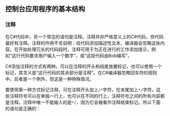 ## 控制台应用程序的基本结构

### 注释



在C#代码中，另一个常见的语句是注释。注释并非严格意义上的C#代码，但代码最好有注释。注释的作用不言自明：给代码添加描述性文本，编译器会忽略这些内容。在开始处理冗长的代码段时，注释可用于为正在进行的工作添加提示，例如“这行代码要求用户输入一个数字”，或“这段代码由Bob编写”。





C#添加注释的方式有两种。可以在注释的开头和结尾放置标记，也可以使用一个标记，其含义是“这行代码的其余部分是注释”。在C#编译器忽略回车符的规则中，后者是一个例外，但这是一种特殊情况。



要使用第一种方式标记注释，可在注释开头加上`/*`字符，在末尾加上`*/`字符。这些注释符号可以在单独一行上，也可以在不同的行上，注释符号之间的所有内容都是注释。注释中唯一不能输入的是`*/`，因为它会被看作注释结束标记。所以下面的语句是正确的：
